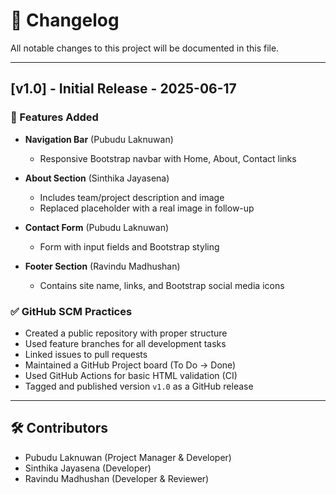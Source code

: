 # 📄 Changelog

All notable changes to this project will be documented in this file.

---

## [v1.0] - Initial Release - 2025-06-17

### 🎉 Features Added
- **Navigation Bar** (Pubudu Laknuwan)
  - Responsive Bootstrap navbar with Home, About, Contact links

- **About Section** (Sinthika Jayasena)
  - Includes team/project description and image
  - Replaced placeholder with a real image in follow-up

- **Contact Form** (Pubudu Laknuwan)
  - Form with input fields and Bootstrap styling

- **Footer Section** (Ravindu Madhushan)
  - Contains site name, links, and Bootstrap social media icons

### ✅ GitHub SCM Practices
- Created a public repository with proper structure
- Used feature branches for all development tasks
- Linked issues to pull requests
- Maintained a GitHub Project board (To Do → Done)
- Used GitHub Actions for basic HTML validation (CI)
- Tagged and published version `v1.0` as a GitHub release

---

## 🛠️ Contributors
- Pubudu Laknuwan (Project Manager & Developer)
- Sinthika Jayasena (Developer)
- Ravindu Madhushan (Developer & Reviewer)

